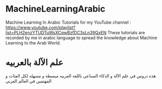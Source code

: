# MachineLearningArabic
Machine Learning In Arabic Tutorials for my YouTube channel : https://www.youtube.com/playlist?list=PLH2enzYTUDTuWsXCqwBzfDC3sLn39QxEN
These tutorials are recorded by me in arabic language to spread the knowledge about Machine Learning to the Arab World.

# علم الآلة بالعربيه
هذه دروس في علم الآلة و الذكاء الصناعي باللغة العربيه مبسطة و مسهله لكل الفئات و المهتمين في العالم العربي
